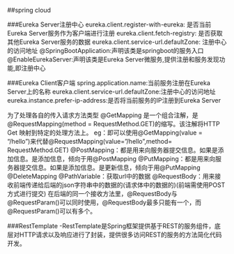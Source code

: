 ##spring cloud

###Eureka Server注册中心
eureka.client.register-with-eureka: 是否当前Eureka Server服务作为客户端进行注册
eureka.client.fetch-registry: 是否获取其他Eureka Server服务的数据
eureka.client.service-url.defaultZone: 注册中心的访问地址
@SpringBootApplication:声明该类是springboot的服务入口
@EnableEurekaServer:声明该类是Eureka Server微服务,提供注册和服务发现功能,即注册中心

###Eureka Client客户端
spring.application.name:当前服务注册在Eureka Server上的名称
eureka.client.service-url.defaultZone:注册中心的访问地址
eureka.instance.prefer-ip-address:是否将当前服务的IP注册到Eureka Server

为了处理各自的传入请求方法类型
@GetMapping 是一个组合注解，是@RequestMapping(method = RequestMethod.GET)的缩写。该注解将HTTP Get 映射到特定的处理方法上。
            eg：即可以使用@GetMapping(value = “/hello”)来代替@RequestMapping(value=”/hello”,method= RequestMethod.GET)
@PostMapping：都是用来向服务器提交信息。如果是添加信息。是添加信息，倾向于用@PostMapping
@PutMapping：都是用来向服务器提交信息。如果是添加信息。是更新信息，倾向于用@PutMapping  
@DeleteMapping 
@PathVariable：获取url中的数据
@RequestBody：用来接收前端传递给后端的json字符串中的数据的(请求体中的数据的)(前端需使用POST方式进行提交)
             在后端的同一个接收方法里，@RequestBody与@RequestParam()可以同时使用，@RequestBody最多只能有一个，而@RequestParam()可以有多个。

###RestTemplate
-RestTemplate是Spring框架提供基于REST的服务组件，底层对HTTP请求以及响应进行了封装，提供很多访问REST的服务的方法简化代码开发。
